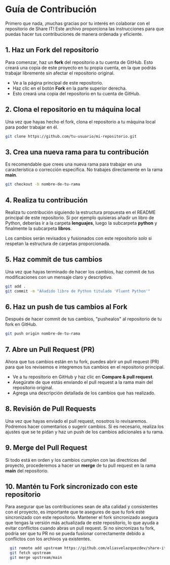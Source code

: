 # Guía de Contribución

Primero que nada, ¡muchas gracias por tu interés en colaborar con el repositorio de Share IT! Este archivo proporciona las instrucciones para que puedas hacer tus contribuciones de manera ordenada y eficiente.

## 1. Haz un Fork del repositorio

Para comenzar, haz un **fork** del repositorio a tu cuenta de GitHub. Esto creará una copia de este proyecto en tu propia cuenta, en la que podrás trabajar libremente sin afectar el repositorio original.

- Ve a la página principal de este repositorio.
- Haz clic en el botón **Fork** en la parte superior derecha.
- Esto creará una copia del repositorio en tu cuenta de GitHub.

## 2. Clona el repositorio en tu máquina local

Una vez que hayas hecho el fork, clona el repositorio a tu máquina local para poder trabajar en él.

```bash
git clone https://github.com/tu-usuario/mi-repositorio.git
```

## 3. Crea una nueva rama para tu contribución
Es recomendable que crees una nueva rama para trabajar en una característica o corrección específica. No trabajes directamente en la rama **main**.

```bash
git checkout -b nombre-de-tu-rama
```

## 4. Realiza tu contribución
Realiza tu contribución siguiendo la estructura propuesta en el README principal de este repositorio. Si por ejemplo quisieras añadir un libro de Python, deberías ir a la carpeta **lenguajes**, luego la subcarpeta **python** y finalmente la subcarpeta **libros**.

Los cambios serán revisados y fusionados con este repositorio *solo* si respetan la estructura de carpetas proporcionada.

## 5. Haz commit de tus cambios
Una vez que hayas terminado de hacer los cambios, haz commit de tus modificaciones con un mensaje claro y descriptivo.

```bash
git add .
git commit -m "Añadido libro de Python titulado 'Fluent Python'"
```

## 6. Haz un push de tus cambios al Fork
Después de hacer commit de tus cambios, "pushealos" al repositorio de tu fork en GitHub.
```bash
git push origin nombre-de-tu-rama
```

## 7. Abre un Pull Request (PR)
Ahora que tus cambios están en tu fork, puedes abrir un pull request (PR) para que los revisemos e integremos tus cambios en el repositorio principal.

- Ve a tu repositorio en GitHub y haz clic en **Compare & pull request**.
- Asegúrate de que estás enviando el pull request a la rama main del repositorio original.
- Agrega una descripción detallada de los cambios que has realizado.

## 8. Revisión de Pull Requests
Una vez que hayas enviado el pull request, nosotros lo revisaremos. Podremos hacer comentarios o sugerir cambios. Si es necesario, realiza los ajustes que se te pidan y haz un push de los cambios adicionales a tu rama.

## 9. Merge del Pull Request
Si todo está en orden y los cambios cumplen con las directrices del proyecto, procederemos a hacer un **merge** de tu pull request en la rama **main** del repositorio.

## 10. Mantén tu Fork sincronizado con este repositorio
Para asegurar que las contribuciones sean de alta calidad y consistentes con el proyecto, es importante que te asegures de que tu fork esté sincronizado con este repositorio. Mantener el fork sincronizado asegura que tengas la versión más actualizada de este repositorio, lo que ayuda a evitar conflictos cuando abras un pull request. Si no sincronizas tu fork, podría ser que tu PR no se pueda fusionar correctamente debido a conflictos con los archivos ya existentes.
```bash
  git remote add upstream https://github.com/eliasvelazquezdev/share-it-resources.git
  git fetch upstream
  git merge upstream/main
```

